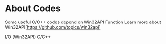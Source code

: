 # About Codes
 Some useful C/C++ codes depend on Win32API Function 
 Learn more about Win32API[https://github.com/topics/win32api]
  
I/O (Win32API) C/C++
